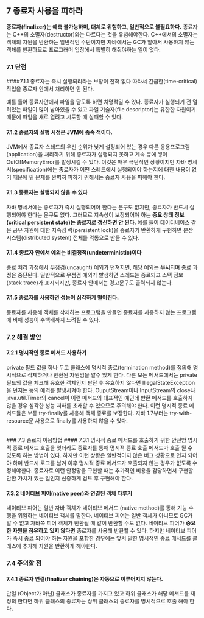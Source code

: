 ## 7 종료자 사용을 피하라
**종료자(finalizer)는 예측 불가능하며, 대체로 위험하고, 일반적으로 불필요하다.**
종료자는 C++의 소멸자(destructor)와는 다르다는 것을 유념해야한다.
C++에서의 소멸자는 객체의 자원을 반환하는 일반적인 수단이지만 자바에서는 GC가 알아서 사용하지 않는 객체를 반환하므로 
프로그래머 입장에서 특별히 해줘야하는 일이 없다. 
 
### 7.1 단점
####7.1.1 종료자는 즉시 실행되리라는 보장이 전혀 없다
따라서 긴급한(time-critical) 작업을 종료자 안에서 처리하면 안 된다.

예를 들어 종료자안에서 파일을 닫도록 하면 치명적일 수 있다.
종료자가 실행되기 전 열려있는 파일이 많이 남아있을 수 있고 파일 기술자(file descriptor)는 유한한 자원이기 때문에 파일을 새로 열려고 시도할 때 실패할 수 있다.

#### 7.1.2 종료자의 실행 시점은 JVM에 종속 적이다.
JVM에서 종료자 스레드의 우선 순위가 낮게 설정되어 있는 경우 다른 응용프로그램(application)을 처리하기 위해
종료자가 실행되지 못하고 계속 큐에 쌓여 OutOfMemoryError를 발생시킬 수 있다.
이것은 매우 극단적인 상황이지만 자바 명세서(specification)에는 
종료자가 어떤 스레드에서 실행되어야 하는지에 대한 내용이 없기 때문에 위 문제를 완벽히 피하기 위해서는 종료자 사용을 피해야 한다.

#### 7.1.3 종료자는 실행되지 않을 수 있다
자바 명세서에는 종료자가 즉시 실행되어야 한다는 문구도 없지만, 종료자가 반드시 실행되어야 한다는 문구도 없다.
그러므로 지속성이 보장되어야 하는 **중요 상태 정보(critical persistent state)는 종료자로 갱신하면 안 된다.**
예를 들어 데이터베이스 같은 공유 자원에 대한 지속성 락(persistent lock)을 종료자가 반환하게 구현하면 분산 시스템(distributed system) 전체를 먹통으로 만들 수 있다.

#### 7.1.4 종료자 안에서 예외는 비결정적(undeterministic)이다
종료 처리 과정에서 무점검(uncaught) 예외가 던져지면, 해당 예외는 **무시**되며 종료 과정은 중단된다. 
일반적으로 무점검 예외가 발생하면 스레드는 종료되고 스택 정보(stack trace)가 표시되지만, 종료자 안에서는 경고문구도 출력되지 않는다.

#### 7.1.5 종료자를 사용하면 성능이 심각하게 떨어진다.
종료자를 사용해 객체를 삭제하는 프로그램을 만들면 종료자를 사용하지 않는 프로그램에 비해 성능이 수백배까지 느려질 수 있다.
<br/>
### 7.2 해결 방안
#### 7.2.1 명시적인 종료 메서드 사용하기
private 필드 값을 하나 두고 클래스에 명시적 종료(termination method)를 정의해 명시적으로 삭제하거나 반환된 자원임을 알수 있게 한다.
다른 모든 메서드에서는 private 필드의 값을 체크해 유효한 객체인지 판단 후 유효하지 않다면 IllegalStateException을 던지는 등의 예외를 발생시켜야 한다.
OuputStream이나 InputStream의 close나 java.util.Timer의 cancel이 이런 메서드의 대표적인 예인데 반환 메서드를 호출하지 않을 경우 심각한 성능 저하를 초래할 수 있으므로 주의해야 한다.
이런 명시적 종료 메서드들은 보통 try-finally를 사용해 객체 종료를 보장한다. 
자바 1.7부터는 try-with-resource문 사용으로 finally를 사용하지 않을 수 있다.

<br/>
### 7.3 종료자 이용방법
#### 7.3.1 명시적 종료 메서드를 호출하기 위한 안전망
명시적 종료 메서드 호출을 잊더라도 종료자를 통해 명시적 종료 호출 메서드가 호출 될 수 있도록 하는 방법이 있다.
하지만 이런 상황은 일반적이지 않은 버그 상황으로 인지 되어야 하며 반드시 로그를 남겨 이후 명시적 종료 메서드가 호출되지 않는 경우가 없도록 수정해야한다.
종료자로 이런 안정망을 구현할 때는 추가적인 비용을 감당하면서 구현할 만한 가치가 있는 일인지 신중하게 검토 후 구현해야 한다.

#### 7.3.2 네이티브 피어(native peer)와 연결된 객체 다루기
네이티브 피어는 일반 자바 객체가 네이티브 메서드 (native method)를 통해 기능 수행을 위임하는 네이티브 객체를 말한다. 
네이티브 피어는 일반 객체가 아니므로 GC가 알 수 없고 자바쪽 피어 객체가 반환될 때 같이 반환할 수도 없다. 
네이티브 피어가 **중요한 자원을 점유하고 있지 않다면** 종료자를 사용해 반환할 수 있다.
하지만 네이티브 피어가 즉시 종료 되어야 하는 자원을 포함한 경우에는 앞서 말한 명시적인 종료 메서드를 클래스에 추가해 자원을 반환하게 해야한다.

### 7.4 주의할 점
#### 7.4.1 종료자 연결(finalizer chaining)은 자동으로 이루어지지 않는다.
만일 (Object가 아닌) 클래스가 종료자를 가지고 있고 하위 클래스가 해당 메서드를 재정의 한다면 하위 클래스의 종료자는 상위 클래스의 종료자를 명시적으로 호출 해야 한다.
``` java
```
